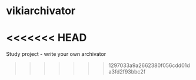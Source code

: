 # vikiarchivator
<<<<<<< HEAD
=======
Study project - write your own archivator
>>>>>>> 1297033a9a2662380f056cdd01da3fd2f93bbc2f
